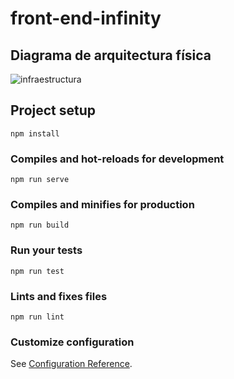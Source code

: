 # front-end-infinity

## Diagrama de arquitectura física
![infraestructura](https://github.com/marcmacias96/Backend-Graphql-Apollo-Server-Infinity/blob/master/InfinityAPP%20-%20DIAGRAMA%20FISICO.png)


## Project setup
```
npm install
```

### Compiles and hot-reloads for development
```
npm run serve
```

### Compiles and minifies for production
```
npm run build
```

### Run your tests
```
npm run test
```

### Lints and fixes files
```
npm run lint
```

### Customize configuration
See [Configuration Reference](https://cli.vuejs.org/config/).
